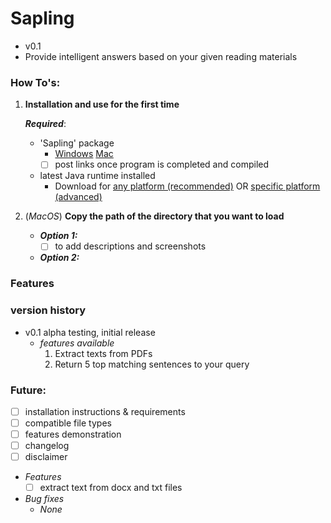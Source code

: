 # Sapling 
- v0.1
- Provide intelligent answers based on your given reading materials


### How To's:
1) **Installation and use for the first time**
	
	***Required***:
	- 'Sapling' package
		- [Windows]() [Mac]()
		- [ ] post links once program is completed and compiled

	- latest Java runtime installed 
		- Download for [any platform (recommended)](https://java.com/en/download/) OR [specific platform (advanced)](https://java.com/en/download/manual.jsp)

2) (*MacOS*) **Copy the path of the directory that you want to load**
	- ***Option 1:***
		- [ ] to add descriptions and screenshots

	- ***Option 2:***


### Features


### version history
- v0.1 alpha testing, initial release
	- *features available*
		1. Extract texts from PDFs
		2. Return 5 top matching sentences to your query


### Future:
- [ ] installation instructions & requirements
- [ ] compatible file types
- [ ] features demonstration
- [ ] changelog
- [ ] disclaimer
- *Features*
	- [ ] extract text from docx and txt files
- *Bug fixes*
	- *None*